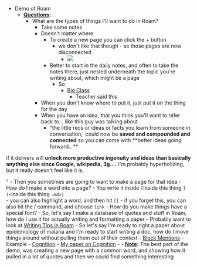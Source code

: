 - Demo of Roam
    - **[Questions](<Questions.md>):**
        - What are the types of things I'll want to do in Roam?
            - Take some notes
            - Doesn't matter where
                - To create a new page you can click the + button
                    -  we don't like that though -  as those pages are now disconnected
                        - ![](https://firebasestorage.googleapis.com/v0/b/firescript-577a2.appspot.com/o/imgs%2Fv8%2Fhelp%2FyTjlflMTFv?alt=media&token=b5e98794-cf13-400f-a022-9e96d1a062d0)
                - Better to start in the daily notes, and often to take the notes there, just nested underneath the topic you're writing about, which might be a page
                    - So
                        - [Bio Class](<Bio Class.md>)
                            - Teacher said this
            - When you don't know where to put it, just put it on the thing for the day
            - When you have an idea, that you think you'll want to refer back to... like this guy was talking about 
                -  "the little recs or ideas or facts you learn from someone in conversation,  could now be **saved and compounded and connected** so you can come with **better ideas going forward.. ** 

if it delivers will **unlock more productive ingenuity and ideas than basically anything else since Google, wikipedia, 3g....** I'm probably hyperbolizing, but it really doesn't feel like it is. 

"
            - Then you sometimes are going to want to make a page for that idea 
        - How do I make a word into a page?
            - You write it inside `[`Inside this thing `](<`Inside this thing `.md>)`  
            - you can also highlight a word, and then hit `[[`
            - if you forget this, you can also hit the / command, and choose `link` 
        - How do you make things have a special font?
        - So, let's say I make a database of quotes and stuff in Roam, how do I use it for actually writing and formatting a paper
            - Probably want to look at [Writing Tips in Roam](<Writing Tips in Roam.md>)
        - So let's say I'm ready to right a paper about epidemiology of malaria and I'm ready to start writing a doc, how do I move things around without pulling them out of their context
            - [Block Mentions](<Block Mentions.md>)
            - Example
                - [Cognition](<Cognition.md>)
                - [My paper on Cognition](<My paper on Cognition.md>)
                - 
    - **[Note](<Note.md>):** The best part of the demo, was creating a new page with a common word, and showing how it pulled in a lot of quotes and then we could find something interesting
